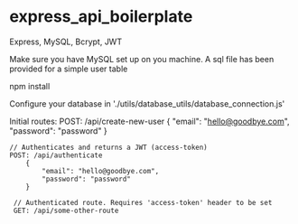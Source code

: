 # express_api_boilerplate
Express, MySQL, Bcrypt, JWT


Make sure you have MySQL set up on you machine. A sql file has been provided for a simple user table


npm install


Configure your database in './utils/database_utils/database_connection.js' 


Initial routes:
    POST: /api/create-new-user
        {
            "email": "hello@goodbye.com",
            "password": "password"
        }
        
    // Authenticates and returns a JWT (access-token)
    POST: /api/authenticate
        {
            "email": "hello@goodbye.com",
            "password": "password"
        }
        
     // Authenticated route. Requires 'access-token' header to be set   
     GET: /api/some-other-route
